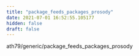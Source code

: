 ```yaml
---
title: "package_feeds_packages_prosody"
date: 2021-07-01 16:52:55.105177
hidden: false
draft: false
---
```


ath79/generic/package_feeds_packages_prosody


